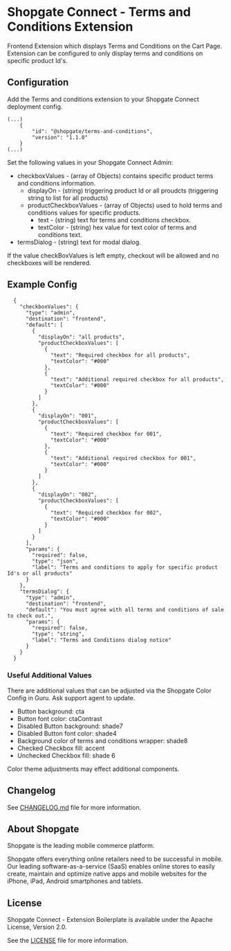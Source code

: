 # Shopgate Connect - Terms and Conditions Extension

Frontend Extension which displays Terms and Conditions on the Cart Page. Extension can be configured to only display terms and conditions on specific product Id's.

## Configuration
Add the Terms and conditions extension to your Shopgate Connect deployment config. 

```
(...)
    {
        "id": "@shopgate/terms-and-conditions",
        "version": "1.1.0"
    }
(...)
```

Set the following values in your Shopgate Connect Admin:
* checkboxValues - (array of Objects) contains specific product terms and conditions information.
    * displayOn - (string) triggering product Id or all proudcts (triggering string to list for all products)
    * productCheckboxValues - (array of Objects) used to hold terms and conditions values for specific products.
        * text - (string) text for terms and conditions checkbox.
        * textColor - (string) hex value for text color of terms and conditions text.
* termsDialog - (string) text for modal dialog.

If the value checkBoxValues is left empty, checkout will be allowed and no checkboxes will be rendered.

## Example Config
```
  {
    "checkboxValues": {
      "type": "admin",
      "destination": "frontend",
      "default": [
        {
          "displayOn": "all products",
          "productCheckboxValues": [
            {
              "text": "Required checkbox for all products",
              "textColor": "#000"
            },
            {
              "text": "Additional required checkbox for all products",
              "textColor": "#000"
            }
          ]
        },
        {
          "displayOn": "001",
          "productCheckboxValues": [
            {
              "text": "Required checkbox for 001",
              "textColor": "#000"
            },
            {
              "text": "Additional required checkbox for 001",
              "textColor": "#000"
            }
          ]
        },
        {
          "displayOn": "002",
          "productCheckboxValues": [
            {
              "text": "Required checkbox for 002",
              "textColor": "#000"
            }
          ]
        }
      ],
      "params": {
        "required": false,
        "type": "json",
        "label": "Terms and conditions to apply for specific product Id's or all products"
      }
    },
    "termsDialog": {
      "type": "admin",
      "destination": "frontend",
      "default": "You must agree with all terms and conditions of sale to check out.",
      "params": {
        "required": false,
        "type": "string",
        "label": "Terms and Conditions dialog notice"
      }
    }
  }
```
 
### Useful Additional Values
There are additional values that can be adjusted via the Shopgate Color Config in Guru. Ask support agent to update.

* Button background: cta
* Button font color: ctaContrast
* Disabled Button background: shade7
* Disabled Button font color: shade4
* Background color of terms and conditions wrapper: shade8
* Checked Checkbox fill: accent
* Unchecked Checkbox fill: shade 6

Color theme adjustments may effect additional components.

## Changelog

See [CHANGELOG.md](CHANGELOG.md) file for more information.

## About Shopgate

Shopgate is the leading mobile commerce platform.

Shopgate offers everything online retailers need to be successful in mobile. Our leading
software-as-a-service (SaaS) enables online stores to easily create, maintain and optimize native
apps and mobile websites for the iPhone, iPad, Android smartphones and tablets.

## License

Shopgate Connect - Extension Boilerplate is available under the Apache License, Version 2.0.

See the [LICENSE](./LICENSE) file for more information.
